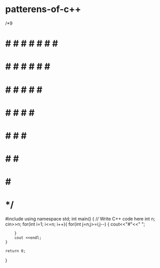 # patterens-of-c++
/*9
# # # # # # # # # 
# # # # # # # # 
# # # # # # # 
# # # # # # 
# # # # # 
# # # # 
# # # 
# # 
# */
#include <iostream>
using namespace std;
int main() {
    // Write C++ code here
    int n;
    cin>>n;
    for(int i=1; i<=n; i++){
        for(int j=n;j>=i;j--)
        {
            cout<<"#"<<" ";
            
        }
        cout <<endl;
    }

    return 0;
}

